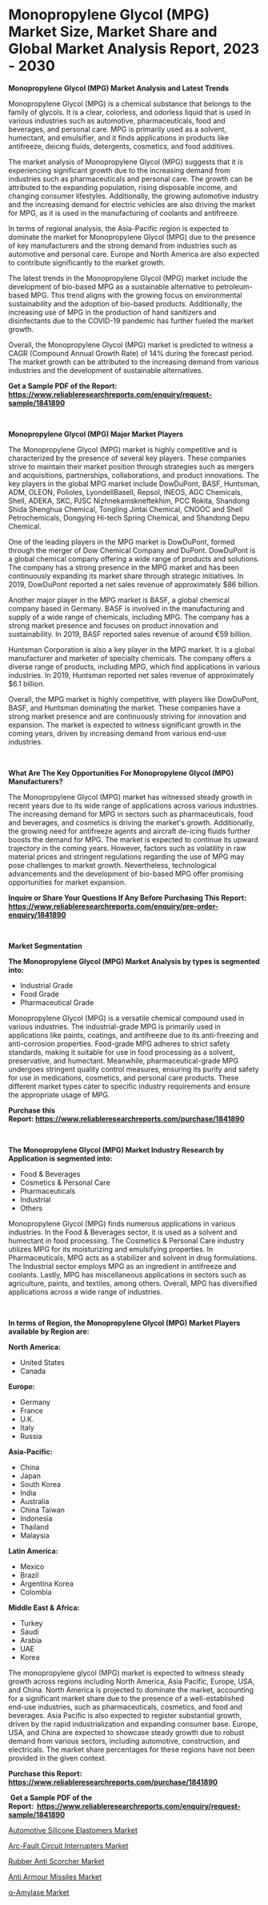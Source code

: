 <p><h1>Monopropylene Glycol (MPG) Market Size, Market Share and Global Market Analysis Report, 2023 - 2030</h1></p><p><strong>Monopropylene Glycol (MPG) Market Analysis and Latest Trends</strong></p>
<p><p>Monopropylene Glycol (MPG) is a chemical substance that belongs to the family of glycols. It is a clear, colorless, and odorless liquid that is used in various industries such as automotive, pharmaceuticals, food and beverages, and personal care. MPG is primarily used as a solvent, humectant, and emulsifier, and it finds applications in products like antifreeze, deicing fluids, detergents, cosmetics, and food additives.</p><p>The market analysis of Monopropylene Glycol (MPG) suggests that it is experiencing significant growth due to the increasing demand from industries such as pharmaceuticals and personal care. The growth can be attributed to the expanding population, rising disposable income, and changing consumer lifestyles. Additionally, the growing automotive industry and the increasing demand for electric vehicles are also driving the market for MPG, as it is used in the manufacturing of coolants and antifreeze.</p><p>In terms of regional analysis, the Asia-Pacific region is expected to dominate the market for Monopropylene Glycol (MPG) due to the presence of key manufacturers and the strong demand from industries such as automotive and personal care. Europe and North America are also expected to contribute significantly to the market growth.</p><p>The latest trends in the Monopropylene Glycol (MPG) market include the development of bio-based MPG as a sustainable alternative to petroleum-based MPG. This trend aligns with the growing focus on environmental sustainability and the adoption of bio-based products. Additionally, the increasing use of MPG in the production of hand sanitizers and disinfectants due to the COVID-19 pandemic has further fueled the market growth.</p><p>Overall, the Monopropylene Glycol (MPG) market is predicted to witness a CAGR (Compound Annual Growth Rate) of 14% during the forecast period. The market growth can be attributed to the increasing demand from various industries and the development of sustainable alternatives.</p></p>
<p><strong>Get a Sample PDF of the Report:&nbsp; <a href="https://www.reliableresearchreports.com/enquiry/request-sample/1841890">https://www.reliableresearchreports.com/enquiry/request-sample/1841890</a></strong></p>
<p>&nbsp;</p>
<p><strong>Monopropylene Glycol (MPG) Major Market Players</strong></p>
<p><p>The Monopropylene Glycol (MPG) market is highly competitive and is characterized by the presence of several key players. These companies strive to maintain their market position through strategies such as mergers and acquisitions, partnerships, collaborations, and product innovations. The key players in the global MPG market include DowDuPont, BASF, Huntsman, ADM, OLEON, Polioles, LyondellBasell, Repsol, INEOS, AGC Chemicals, Shell, ADEKA, SKC, PJSC Nizhnekamskneftekhim, PCC Rokita, Shandong Shida Shenghua Chemical, Tongling Jintai Chemical, CNOOC and Shell Petrochemicals, Dongying Hi-tech Spring Chemical, and Shandong Depu Chemical.</p><p>One of the leading players in the MPG market is DowDuPont, formed through the merger of Dow Chemical Company and DuPont. DowDuPont is a global chemical company offering a wide range of products and solutions. The company has a strong presence in the MPG market and has been continuously expanding its market share through strategic initiatives. In 2019, DowDuPont reported a net sales revenue of approximately $86 billion.</p><p>Another major player in the MPG market is BASF, a global chemical company based in Germany. BASF is involved in the manufacturing and supply of a wide range of chemicals, including MPG. The company has a strong market presence and focuses on product innovation and sustainability. In 2019, BASF reported sales revenue of around €59 billion.</p><p>Huntsman Corporation is also a key player in the MPG market. It is a global manufacturer and marketer of specialty chemicals. The company offers a diverse range of products, including MPG, which find applications in various industries. In 2019, Huntsman reported net sales revenue of approximately $6.1 billion.</p><p>Overall, the MPG market is highly competitive, with players like DowDuPont, BASF, and Huntsman dominating the market. These companies have a strong market presence and are continuously striving for innovation and expansion. The market is expected to witness significant growth in the coming years, driven by increasing demand from various end-use industries.</p></p>
<p>&nbsp;</p>
<p><strong>What Are The Key Opportunities For Monopropylene Glycol (MPG) Manufacturers?</strong></p>
<p><p>The Monopropylene Glycol (MPG) market has witnessed steady growth in recent years due to its wide range of applications across various industries. The increasing demand for MPG in sectors such as pharmaceuticals, food and beverages, and cosmetics is driving the market's growth. Additionally, the growing need for antifreeze agents and aircraft de-icing fluids further boosts the demand for MPG. The market is expected to continue its upward trajectory in the coming years. However, factors such as volatility in raw material prices and stringent regulations regarding the use of MPG may pose challenges to market growth. Nevertheless, technological advancements and the development of bio-based MPG offer promising opportunities for market expansion.</p></p>
<p><strong>Inquire or Share Your Questions If Any Before Purchasing This Report: <a href="https://www.reliableresearchreports.com/enquiry/pre-order-enquiry/1841890">https://www.reliableresearchreports.com/enquiry/pre-order-enquiry/1841890</a></strong></p>
<p>&nbsp;</p>
<p><strong>Market Segmentation</strong></p>
<p><strong>The Monopropylene Glycol (MPG) Market Analysis by types is segmented into:</strong></p>
<p><ul><li>Industrial Grade</li><li>Food Grade</li><li>Pharmaceutical Grade</li></ul></p>
<p><p>Monopropylene Glycol (MPG) is a versatile chemical compound used in various industries. The industrial-grade MPG is primarily used in applications like paints, coatings, and antifreeze due to its anti-freezing and anti-corrosion properties. Food-grade MPG adheres to strict safety standards, making it suitable for use in food processing as a solvent, preservative, and humectant. Meanwhile, pharmaceutical-grade MPG undergoes stringent quality control measures, ensuring its purity and safety for use in medications, cosmetics, and personal care products. These different market types cater to specific industry requirements and ensure the appropriate usage of MPG.</p></p>
<p><strong>Purchase this Report:&nbsp;<a href="https://www.reliableresearchreports.com/purchase/1841890">https://www.reliableresearchreports.com/purchase/1841890</a></strong></p>
<p>&nbsp;</p>
<p><strong>The Monopropylene Glycol (MPG) Market Industry Research by Application is segmented into:</strong></p>
<p><ul><li>Food & Beverages</li><li>Cosmetics & Personal Care</li><li>Pharmaceuticals</li><li>Industrial</li><li>Others</li></ul></p>
<p><p>Monopropylene Glycol (MPG) finds numerous applications in various industries. In the Food & Beverages sector, it is used as a solvent and humectant in food processing. The Cosmetics & Personal Care industry utilizes MPG for its moisturizing and emulsifying properties. In Pharmaceuticals, MPG acts as a stabilizer and solvent in drug formulations. The Industrial sector employs MPG as an ingredient in antifreeze and coolants. Lastly, MPG has miscellaneous applications in sectors such as agriculture, paints, and textiles, among others. Overall, MPG has diversified applications across a wide range of industries.</p></p>
<p>&nbsp;</p>
<p><strong>In terms of Region, the Monopropylene Glycol (MPG) Market Players available by Region are:</strong></p>
<p>
    <p> <strong> North America: </strong>
        <ul>
            <li>United States</li>
            <li>Canada</li>
        </ul>
        </p> 
    <p> <strong> Europe: </strong>
        <ul>
            <li>Germany</li>
            <li>France</li>
            <li>U.K.</li>
            <li>Italy</li>
            <li>Russia</li>
        </ul>
        </p> 
    <p> <strong> Asia-Pacific: </strong>
        <ul>
            <li>China</li>
            <li>Japan</li>
            <li>South Korea</li>
            <li>India</li>
            <li>Australia</li>
            <li>China Taiwan</li>
            <li>Indonesia</li>
            <li>Thailand</li>
            <li>Malaysia</li>
        </ul>
        </p> 
    <p> <strong> Latin America: </strong>
        <ul>
            <li>Mexico</li>
            <li>Brazil</li>
            <li>Argentina Korea</li>
            <li>Colombia</li>
        </ul>
        </p> 
    <p> <strong> Middle East & Africa: </strong>
        <ul>
            <li>Turkey</li>
            <li>Saudi</li>
            <li>Arabia</li>
            <li>UAE</li>
            <li>Korea</li>
        </ul>
    </p>
    </p>
<p><p>The monopropylene glycol (MPG) market is expected to witness steady growth across regions including North America, Asia Pacific, Europe, USA, and China. North America is projected to dominate the market, accounting for a significant market share due to the presence of a well-established end-use industries, such as pharmaceuticals, cosmetics, and food and beverages. Asia Pacific is also expected to register substantial growth, driven by the rapid industrialization and expanding consumer base. Europe, USA, and China are expected to showcase steady growth due to robust demand from various sectors, including automotive, construction, and electricals. The market share percentages for these regions have not been provided in the given context.</p></p>
<p><strong>Purchase this Report: <a href="https://www.reliableresearchreports.com/purchase/1841890">https://www.reliableresearchreports.com/purchase/1841890</a></strong></p>
<p>&nbsp;<strong>Get a Sample PDF of the Report:&nbsp;&nbsp;<a href="https://www.reliableresearchreports.com/enquiry/request-sample/1841890">https://www.reliableresearchreports.com/enquiry/request-sample/1841890</a></strong></p>
<p><strong></strong></p>
<p><p><a href="https://github.com/ashepherd82/Market-Research-Report-List-1/blob/main/automotive-silicone-elastomers-market.md">Automotive Silicone Elastomers Market</a></p><p><a href="https://www.linkedin.com/pulse/arc-fault-circuit-interrupters-market-size-growth-forecast/">Arc-Fault Circuit Interrupters Market</a></p><p><a href="https://medium.com/@hesterorn1944/rubber-anti-scorcher-market-competitive-analysis-market-trends-and-forecast-to-2030-b06170c162a8">Rubber Anti Scorcher Market</a></p><p><a href="https://medium.com/@tobyyundt2023/anti-armour-missiles-market-comprehensive-assessment-by-type-application-and-geography-c47819928c76">Anti Armour Missiles Market</a></p><p><a href="https://www.linkedin.com/pulse/alpha-amylase-market-size-growth-forecast-from-2023-2030/">α-Amylase Market</a></p></p>